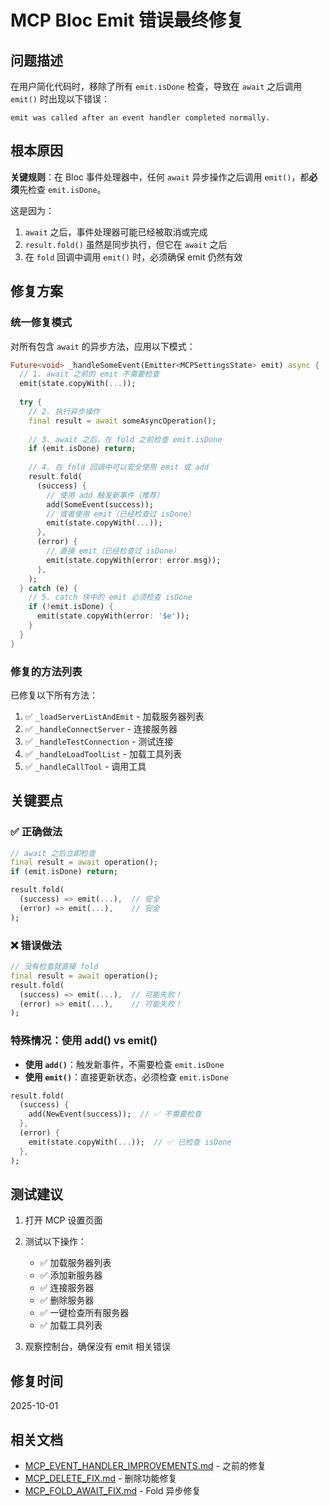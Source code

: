# MCP Bloc Emit 错误最终修复

## 问题描述

在用户简化代码时，移除了所有 `emit.isDone` 检查，导致在 `await` 之后调用 `emit()` 时出现以下错误：

```
emit was called after an event handler completed normally.
```

## 根本原因

**关键规则**：在 Bloc 事件处理器中，任何 `await` 异步操作之后调用 `emit()`，都**必须**先检查 `emit.isDone`。

这是因为：
1. `await` 之后，事件处理器可能已经被取消或完成
2. `result.fold()` 虽然是同步执行，但它在 `await` 之后
3. 在 `fold` 回调中调用 `emit()` 时，必须确保 emit 仍然有效

## 修复方案

### 统一修复模式

对所有包含 `await` 的异步方法，应用以下模式：

```dart
Future<void> _handleSomeEvent(Emitter<MCPSettingsState> emit) async {
  // 1. await 之前的 emit 不需要检查
  emit(state.copyWith(...));
  
  try {
    // 2. 执行异步操作
    final result = await someAsyncOperation();
    
    // 3. await 之后，在 fold 之前检查 emit.isDone
    if (emit.isDone) return;
    
    // 4. 在 fold 回调中可以安全使用 emit 或 add
    result.fold(
      (success) {
        // 使用 add 触发新事件（推荐）
        add(SomeEvent(success));
        // 或者使用 emit（已经检查过 isDone）
        emit(state.copyWith(...));
      },
      (error) {
        // 直接 emit（已经检查过 isDone）
        emit(state.copyWith(error: error.msg));
      },
    );
  } catch (e) {
    // 5. catch 块中的 emit 必须检查 isDone
    if (!emit.isDone) {
      emit(state.copyWith(error: '$e'));
    }
  }
}
```

### 修复的方法列表

已修复以下所有方法：

1. ✅ `_loadServerListAndEmit` - 加载服务器列表
2. ✅ `_handleConnectServer` - 连接服务器
3. ✅ `_handleTestConnection` - 测试连接
4. ✅ `_handleLoadToolList` - 加载工具列表
5. ✅ `_handleCallTool` - 调用工具

## 关键要点

### ✅ 正确做法

```dart
// await 之后立即检查
final result = await operation();
if (emit.isDone) return;

result.fold(
  (success) => emit(...),  // 安全
  (error) => emit(...),    // 安全
);
```

### ❌ 错误做法

```dart
// 没有检查就直接 fold
final result = await operation();
result.fold(
  (success) => emit(...),  // 可能失败！
  (error) => emit(...),    // 可能失败！
);
```

### 特殊情况：使用 add() vs emit()

- **使用 `add()`**：触发新事件，不需要检查 `emit.isDone`
- **使用 `emit()`**：直接更新状态，必须检查 `emit.isDone`

```dart
result.fold(
  (success) {
    add(NewEvent(success));  // ✅ 不需要检查
  },
  (error) {
    emit(state.copyWith(...));  // ✅ 已检查 isDone
  },
);
```

## 测试建议

1. 打开 MCP 设置页面
2. 测试以下操作：
   - ✅ 加载服务器列表
   - ✅ 添加新服务器
   - ✅ 连接服务器
   - ✅ 删除服务器
   - ✅ 一键检查所有服务器
   - ✅ 加载工具列表

3. 观察控制台，确保没有 emit 相关错误

## 修复时间

2025-10-01

## 相关文档

- [MCP_EVENT_HANDLER_IMPROVEMENTS.md](./MCP_EVENT_HANDLER_IMPROVEMENTS.md) - 之前的修复
- [MCP_DELETE_FIX.md](./MCP_DELETE_FIX.md) - 删除功能修复
- [MCP_FOLD_AWAIT_FIX.md](./MCP_FOLD_AWAIT_FIX.md) - Fold 异步修复

